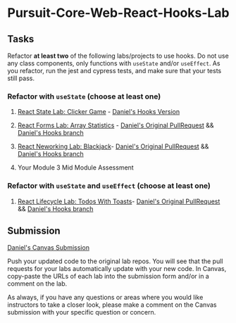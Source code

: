 # Pursuit-Core-Web-React-Hooks-Lab

## Tasks
Refactor **at least two** of the following labs/projects to use hooks. Do not use any class components, only functions with `useState` and/or `useEffect`. As you refactor, run the jest and cypress tests, and make sure that your tests still pass.

### Refactor with `useState` (choose at least one)
1. [React State Lab: Clicker Game](https://github.com/joinpursuit/Pursuit-Core-Web-React-State-Lab-Tested) - 
[Daniel's Hooks Version](https://github.com/joinpursuit/Pursuit-Core-Web-React-State-Lab-Tested/pull/27)

2. [React Forms Lab: Array Statistics](https://github.com/joinpursuit/Pursuit-Core-Web-React-Forms-Lab-Tested) - [Daniel's Original PullRequest](https://github.com/joinpursuit/Pursuit-Core-Web-React-Forms-Lab-Tested/pull/7) && [Daniel's Hooks branch](https://github.com/PompaDonpa/Pursuit-Core-Web-React-Forms-Lab-Tested/tree/hooks)

3. [React Neworking Lab: Blackjack](https://github.com/joinpursuit/Pursuit-Core-Web-React-Networking-Lab-Tested)- [Daniel's Original PullRequest](https://github.com/joinpursuit/Pursuit-Core-Web-React-Networking-Lab/pull/21) && [Daniel's Hooks branch](https://github.com/PompaDonpa/Pursuit-Core-Web-React-Networking-Lab/tree/hooks)

4. Your Module 3 Mid Module Assessment

### Refactor with `useState` and `useEffect` (choose at least one)
1. [React Lifecycle Lab: Todos With Toasts](https://github.com/joinpursuit/Pursuit-Core-Web-React-Lifecycles-Lab-Tested)- [Daniel's Original PullRequest](https://github.com/joinpursuit/Pursuit-Core-Web-React-Lifecycles-Lab-Tested/pull/19) && [Daniel's Hooks branch](https://github.com/PompaDonpa/Pursuit-Core-Web-React-Lifecycles-Lab-Tested/tree/hooks)

## Submission

[Daniel's Canvas Submission](https://canvas.instructure.com/courses/2124167/assignments/20990232#submit)

Push your updated code to the original lab repos. You will see that the pull requests for your labs automatically update with your new code. In Canvas, copy-paste the URLs of each lab into the submission form and/or in a comment on the lab.

As always, if you have any questions or areas where you would like instructors to take a closer look, please make a comment on the Canvas submission with your specific question or concern.
